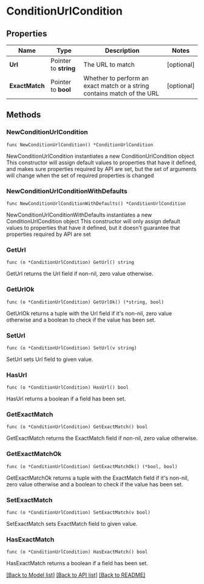 # ConditionUrlCondition

## Properties

Name | Type | Description | Notes
------------ | ------------- | ------------- | -------------
**Url** | Pointer to **string** | The URL to match | [optional] 
**ExactMatch** | Pointer to **bool** | Whether to perform an exact match or a string contains match of the URL | [optional] 

## Methods

### NewConditionUrlCondition

`func NewConditionUrlCondition() *ConditionUrlCondition`

NewConditionUrlCondition instantiates a new ConditionUrlCondition object
This constructor will assign default values to properties that have it defined,
and makes sure properties required by API are set, but the set of arguments
will change when the set of required properties is changed

### NewConditionUrlConditionWithDefaults

`func NewConditionUrlConditionWithDefaults() *ConditionUrlCondition`

NewConditionUrlConditionWithDefaults instantiates a new ConditionUrlCondition object
This constructor will only assign default values to properties that have it defined,
but it doesn't guarantee that properties required by API are set

### GetUrl

`func (o *ConditionUrlCondition) GetUrl() string`

GetUrl returns the Url field if non-nil, zero value otherwise.

### GetUrlOk

`func (o *ConditionUrlCondition) GetUrlOk() (*string, bool)`

GetUrlOk returns a tuple with the Url field if it's non-nil, zero value otherwise
and a boolean to check if the value has been set.

### SetUrl

`func (o *ConditionUrlCondition) SetUrl(v string)`

SetUrl sets Url field to given value.

### HasUrl

`func (o *ConditionUrlCondition) HasUrl() bool`

HasUrl returns a boolean if a field has been set.

### GetExactMatch

`func (o *ConditionUrlCondition) GetExactMatch() bool`

GetExactMatch returns the ExactMatch field if non-nil, zero value otherwise.

### GetExactMatchOk

`func (o *ConditionUrlCondition) GetExactMatchOk() (*bool, bool)`

GetExactMatchOk returns a tuple with the ExactMatch field if it's non-nil, zero value otherwise
and a boolean to check if the value has been set.

### SetExactMatch

`func (o *ConditionUrlCondition) SetExactMatch(v bool)`

SetExactMatch sets ExactMatch field to given value.

### HasExactMatch

`func (o *ConditionUrlCondition) HasExactMatch() bool`

HasExactMatch returns a boolean if a field has been set.


[[Back to Model list]](../README.md#documentation-for-models) [[Back to API list]](../README.md#documentation-for-api-endpoints) [[Back to README]](../README.md)


